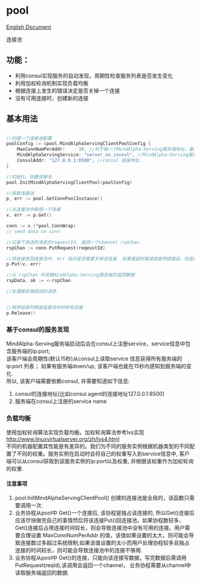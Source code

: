 # pool
[English Document](README.md) <br>

连接池

## 功能：

- 利用consul实现服务的自动发现，周期性检查服务列表是否发生变化
- 利用加权轮询机制实现负载均衡
- 根据连接上发生的错误决定是否关掉一个连接
- 没有可用连接时，创建新的连接

## 基本用法

```go

//创建一个连接池配置
poolConfig := &pool.MindAlphaServingClientPoolConfig {
	MaxConnNumPerAddr:     30, //对于每一个MindAlpha-Serving服务端地址，最多创建多少个tcp连接.
	MindAlphaServingService: "server_on_consul", //MindAlpha-Serving服务端在consul上注册的service.
	ConsulAddr: "127.0.0.1:8500", //consul 连接地址.
}

//初始化、创建连接池
pool.InitMindAlphaServingClientPool(poolConfig)

//获取连接池
p, err := pool.GetConnPoolInstance()

//从连接池中取得一个连接
v, err := p.Get()

conn := v.(*pool.ConnWrap)
// send data on conn

//记录下发送的消息的requestId, 返回一个channel rspChan.
rspChan := conn.PutRequest(reqeustId) 

//将连接放回连接池中. err 指示是否需要关掉该连接. 如果是超时错误或者网络错误，则连接池内部会关闭该连接.
p.Put(v, err)

//从 rspChan 中读取MindAlpha-Serving服务端的返回数据
rspData, ok := <-rspChan

//处理服务端返回的消息.


//程序结束时释放连接池中的所有连接
p.Release()

```

### 基于consul的服务发现
 MindAlpha-Serving服务端启动后会在consul上注册service，service信息中包含服务端的ip:port;<br>
 该客户端会周期性(默认15秒)从consul上读取service 信息获得所有服务端的ip:port 列表； 如果有服务端down/up, 该客户端也能在15秒内感知到服务端的变化.<br>
 所以, 该客户端需要依赖consul, 并需要知道如下信息: <br>
 1. consul的连接地址(比如consul agent的连接地址127.0.0.1:8500)
 2. 服务端在consul上注册的service name
### 负载均衡
 使用加权轮询算法实现负载均衡。加权轮询算法参考lvs实现 http://www.linuxvirtualserver.org/zh/lvs4.html <br>
 不同的机器配置其性能是有差异的。我们为不同的服务实例根据机器类型的不同配置了不同的权重。服务实例在启动时会将自己的权重写入到service信息中, 客户端可以从consul获取到该服务实例的ip:port以及权重, 并根据该权重作为加权轮询的权重. 
 
#### 注意事项
 1. pool.InitMindAlphaServingClientPool() 创建的连接池是全局的，该函数只需要调用一次.
 2. 业务协程从pool中 Get()一个连接后, 该协程是独占该连接的, 所以Get()连接后应该尽快做完自己的事情然后将该连接Put()回连接池。如果协程数较多、Get()连接后占用连接时间较长，则会导致连接池中没有可用的连接。用户需要合理设置 MaxConnNumPerAddr 的值，该值如果设置的太大，则可能会导致连接数过多超过系统限制;如果该值设置的太小而用户处理协程较多且独占连接的时间较长，则可能会导致连接池中的连接不够用.
 3. 业务协程从pool中 Get()的连接，只能向该连接写数据，写完数据后需调用PutRequest(reqId),该调用会返回一个channel， 业务协程需要从channel中读取服务端返回的数据.
